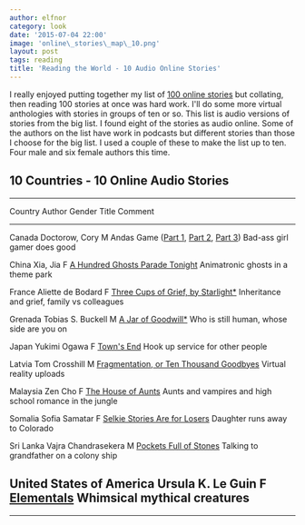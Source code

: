 ```yaml
---
author: elfnor
category: look
date: '2015-07-04 22:00'
image: 'online\_stories\_map\_10.png'
layout: post
tags: reading
title: 'Reading the World - 10 Audio Online Stories'
---
```


I really enjoyed putting together my list of [100 online stories](%7Bfilename%7Donline_stories_100.md) but collating, then reading 100 stories at once was hard work. I\'ll do some more virtual anthologies with stories in groups of ten or so. This list is audio versions of stories from the big list. I found eight of the stories as audio online. Some of the authors on the list have work in podcasts but different stories than those I choose for the big list. I used a couple of these to make the list up to ten. Four male and six female authors this time.

## 10 Countries - 10 Online Audio Stories

  ----------------------------------------------------------------------------------------------------------------------------------------------------------------------------------------------------------------------------------------------------------------------------------------------------------------------------------
  Country                    Author                Gender   Title                                                                                                                                                                                                         Comment
  -------------------------- --------------------- -------- ------------------------------------------------------------------------------------------------------------------------------------------------------------------------------------------------------------- ----------------------------------------------------------
  Canada                     Doctorow, Cory        M        Andas Game ([Part 1](https://archive.org/details/Cory_Doctorow_Podcast_16), [Part 2](https://archive.org/details/Cory_Doctorow_Podcast_17), [Part 3](https://archive.org/details/Cory_Doctorow_Podcast_18))   Bad-ass girl gamer does good

  China                      Xia, Jia              F        [A Hundred Ghosts Parade Tonight](http://clarkesworldmagazine.com/audio_02_12a/)                                                                                                                              Animatronic ghosts in a theme park

  France                     Aliette de Bodard     F        [Three Cups of Grief, by Starlight\*](http://clarkesworldmagazine.com/audio_01_15/)                                                                                                                           Inheritance and grief, family vs colleagues

  Grenada                    Tobias S. Buckell     M        [A Jar of Goodwill\*](http://clarkesworldmagazine.com/audio_05_10/)                                                                                                                                           Who is still human, whose side are you on

  Japan                      Yukimi Ogawa          F        [Town\'s End](http://www.strangehorizons.com/2013/20130311/xpodcast-f.shtml)                                                                                                                                  Hook up service for other people

  Latvia                     Tom Crosshill         M        [Fragmentation, or Ten Thousand Goodbyes](http://clarkesworldmagazine.com/audio_04_12/)                                                                                                                       Virtual reality uploads

  Malaysia                   Zen Cho               F        [The House of Aunts](http://podcastle.org/2013/06/25/podcastle-266-giant-episode-house-of-aunts/)                                                                                                             Aunts and vampires and high school romance in the jungle

  Somalia                    Sofia Samatar         F        [Selkie Stories Are for Losers](http://strangehorizons.com/2013/20130107/xpodcast-f.shtml)                                                                                                                    Daughter runs away to Colorado

  Sri Lanka                  Vajra Chandrasekera   M        [Pockets Full of Stones](http://clarkesworldmagazine.com/audio_07_13/)                                                                                                                                        Talking to grandfather on a colony ship

  United States of America   Ursula K. Le Guin     F        [Elementals](http://www.lightspeedmagazine.com/fiction/elementals/)                                                                                                                                           Whimsical mythical creatures
  ----------------------------------------------------------------------------------------------------------------------------------------------------------------------------------------------------------------------------------------------------------------------------------------------------------------------------------

------------------------------------------------------------------------
